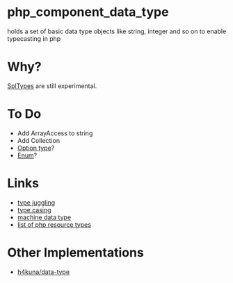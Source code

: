 # php_component_data_type

holds a set of basic data type objects like string, integer and so on to enable typecasting in php

# Why?

[SplTypes](http://php.net/manual/en/intro.spl-types.php) are still experimental.

# To Do

* Add ArrayAccess to string
* Add Collection
* [Option type](https://github.com/schmittjoh/php-option)?
* [Enum](https://github.com/marc-mabe/php-enum)?

# Links
* [type juggling](http://php.net/manual/en/language.types.type-juggling.php)
* [type casing](http://www.phpro.org/tutorials/PHP-Type-Casting.html#4.7)
* [machine data type](http://en.wikipedia.org/wiki/Data_type#Machine_data_types)
* [list of php resource types](http://php.net/manual/en/resource.php)

# Other Implementations
* [h4kuna/data-type](https://github.com/h4kuna/data-type)